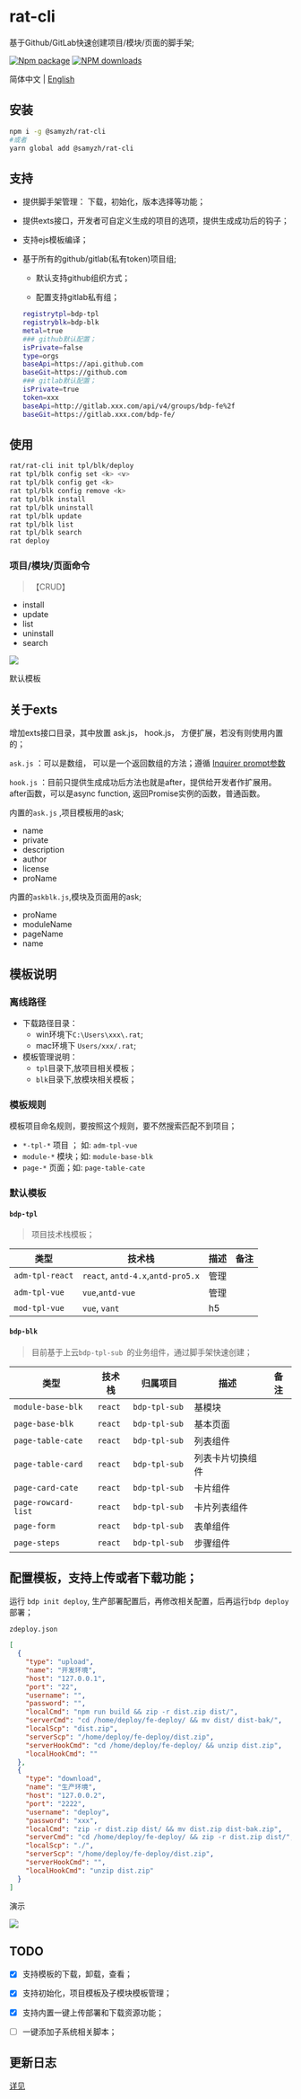 # rat-cli 

基于Github/GitLab快速创建项目/模块/页面的脚手架;

[![Npm package](https://img.shields.io/npm/v/rat-cli.svg)](https://www.npmjs.org/package/rat-cli)
[![NPM downloads](https://img.shields.io/npm/dm/rat-cli.svg)](https://npmjs.org/package/rat-cli)
<!-- [![GitHub license](https://img.shields.io/badge/license-MIT-blue.svg)](https://raw.githubusercontent.com/sakitam-fdd/rat-cli/master/LICENSE) -->
<!-- [![GitHub stars](https://img.shields.io/github/stars/sakitam-fdd/rat-cli.svg)](https://github.com/sakitam-fdd/rat-cli/stargazers) -->

简体中文 | [English](./README_en-US.md)

## 安装

```bash
npm i -g @samyzh/rat-cli
#或者
yarn global add @samyzh/rat-cli
```

## 支持

- 提供脚手架管理： 下载，初始化，版本选择等功能；

- 提供exts接口，开发者可自定义生成的项目的选项，提供生成成功后的钩子；

- 支持ejs模板编译；

- 基于所有的github/gitlab(私有token)项目组; 

  - 默认支持github组织方式；

  - 配置支持gitlab私有组；

   ```bash
  registrytpl=bdp-tpl
  registryblk=bdp-blk
  metal=true
  ### github默认配置；
  isPrivate=false
  type=orgs
  baseApi=https://api.github.com
  baseGit=https://github.com
  ### gitlab默认配置；
  isPrivate=true
  token=xxx
  baseApi=http://gitlab.xxx.com/api/v4/groups/bdp-fe%2f
  baseGit=https://gitlab.xxx.com/bdp-fe/
   ```

## 使用

```bash
rat/rat-cli init tpl/blk/deploy
rat tpl/blk config set <k> <v>
rat tpl/blk config get <k>
rat tpl/blk config remove <k>
rat tpl/blk install
rat tpl/blk uninstall
rat tpl/blk update
rat tpl/blk list
rat tpl/blk search
rat deploy
```

### 项目/模块/页面命令

> 【CRUD】

- install
- update
- list
- uninstall
- search

<img src="./screenshot/rat.gif" />

默认模板

## 关于exts

增加exts接口目录，其中放置 ask.js， hook.js， 方便扩展，若没有则使用内置的；

`ask.js` ：可以是数组， 可以是一个返回数组的方法；遵循 [Inquirer prompt参数](https://github.com/SBoudrias/Inquirer.js#prompt)

`hook.js` ：目前只提供生成成功后方法也就是after，提供给开发者作扩展用。after函数，可以是async function, 返回Promise实例的函数，普通函数。

内置的`ask.js` ,项目模板用的ask; 

- name
- private
- description
- author
- license
- proName

内置的`askblk.js`,模块及页面用的ask;

- proName
- moduleName
- pageName
- name

## 模板说明

### 离线路径

- 下载路径目录：
  - win环境下`C:\Users\xxx\.rat`;
  - mac环境下 `Users/xxx/.rat`;
- 模板管理说明：
  - `tpl`目录下,放项目相关模板；
  - `blk`目录下,放模块相关模板；

### 模板规则

模板项目命名规则，要按照这个规则，要不然搜索匹配不到项目；

- `*-tpl-*` 项目 ； 如: `adm-tpl-vue`
- `module-*` 模块；如: `module-base-blk`
- `page-*` 页面；如: `page-table-cate`

### 默认模板

#### `bdp-tpl`

> 项目技术栈模板；

| 类型            | 技术栈                            | 描述 | 备注 |
| --------------- | --------------------------------- | ---- | ---- |
| `adm-tpl-react` | `react`, `antd-4.x`,`antd-pro5.x` | 管理 |      |
| `adm-tpl-vue`   | `vue`,`antd-vue`                  | 管理 |      |
| `mod-tpl-vue`   | `vue`, `vant`                     | h5   |      |

#### `bdp-blk`

> 目前基于上云`bdp-tpl-sub `的业务组件，通过脚手架快速创建；

| 类型                | 技术栈  | 归属项目       | 描述             | 备注 |
| ------------------- | ------- | -------------- | ---------------- | ---- |
| `module-base-blk`   | `react` | `bdp-tpl-sub ` | 基模块           |      |
| `page-base-blk`     | `react` | `bdp-tpl-sub ` | 基本页面         |      |
| `page-table-cate`   | `react` | `bdp-tpl-sub ` | 列表组件         |      |
| `page-table-card`   | `react` | `bdp-tpl-sub ` | 列表卡片切换组件 |      |
| `page-card-cate`    | `react` | `bdp-tpl-sub ` | 卡片组件         |      |
| `page-rowcard-list` | `react` | `bdp-tpl-sub ` | 卡片列表组件     |      |
| `page-form`         | `react` | `bdp-tpl-sub ` | 表单组件         |      |
| `page-steps `       | `react` | `bdp-tpl-sub ` | 步骤组件         |      |

## 配置模板，支持上传或者下载功能；
运行 `bdp init deploy`, 生产部署配置后，再修改相关配置，后再运行`bdp deploy` 部署；

`zdeploy.json`
```json
[
  {
    "type": "upload",
    "name": "开发环境",
    "host": "127.0.0.1",
    "port": "22",
    "username": "",
    "password": "",
    "localCmd": "npm run build && zip -r dist.zip dist/",
    "serverCmd": "cd /home/deploy/fe-deploy/ && mv dist/ dist-bak/",
    "localScp": "dist.zip",
    "serverScp": "/home/deploy/fe-deploy/dist.zip",
    "serverHookCmd": "cd /home/deploy/fe-deploy/ && unzip dist.zip",
    "localHookCmd": ""
  },
  {
    "type": "download",
    "name": "生产环境",
    "host": "127.0.0.2",
    "port": "2222",
    "username": "deploy",
    "password": "xxx",
    "localCmd": "zip -r dist.zip dist/ && mv dist.zip dist-bak.zip",
    "serverCmd": "cd /home/deploy/fe-deploy/ && zip -r dist.zip dist/",
    "localScp": "./",
    "serverScp": "/home/deploy/fe-deploy/dist.zip",
    "serverHookCmd": "",
    "localHookCmd": "unzip dist.zip"
  }
]

```
演示

<img src="./screenshot/deploy.gif" />

## TODO

- [x] 支持模板的下载，卸载，查看；
- [x] 支持初始化，项目模板及子模块模板管理；
- [x] 支持内置一键上传部署和下载资源功能；
- [ ] 一键添加子系统相关脚本；



## 更新日志

[详见](./CHANGELOG.md)

